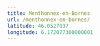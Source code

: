 ```yaml
---
title: Menthonnex-en-Bornes
url: /menthonnex-en-bornes/
latitude: 46.0527037
longitude: 6.172077300000001
---
```

